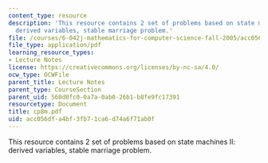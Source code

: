 ```yaml
---
content_type: resource
description: 'This resource contains 2 set of problems based on state machines II:
  derived variables, stable marriage problem.'
file: /courses/6-042j-mathematics-for-computer-science-fall-2005/acc056dfa4bf3fb71ca6d74a6f71ab0f_cp8m.pdf
file_type: application/pdf
learning_resource_types:
- Lecture Notes
license: https://creativecommons.org/licenses/by-nc-sa/4.0/
ocw_type: OCWFile
parent_title: Lecture Notes
parent_type: CourseSection
parent_uid: 560d0fc0-0a7a-0ab0-26b1-b8fe9fc17391
resourcetype: Document
title: cp8m.pdf
uid: acc056df-a4bf-3fb7-1ca6-d74a6f71ab0f
---
```

This resource contains 2 set of problems based on state machines II: derived variables, stable marriage problem.
